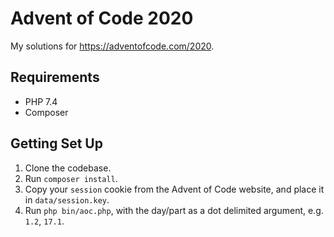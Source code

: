 # Advent of Code 2020
My solutions for https://adventofcode.com/2020.

## Requirements
* PHP 7.4
* Composer

## Getting Set Up
1) Clone the codebase.
2) Run `composer install`.
3) Copy your `session` cookie from the Advent of Code website, and place it in `data/session.key`.
4) Run `php bin/aoc.php`, with the day/part as a dot delimited argument, e.g. `1.2`, `17.1`. 

